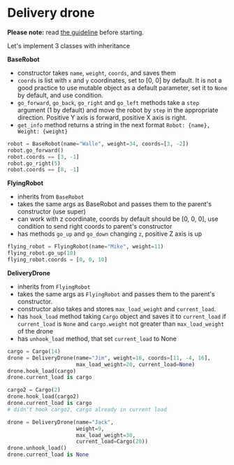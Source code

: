 # Delivery drone

**Please note:** read [the guideline](https://github.com/mate-academy/py-task-guideline/blob/main/README.md)
before starting.

Let's implement 3 classes with inheritance

**BaseRobot**

- constructor takes `name`, `weight`, `coords`, 
and saves them
- `coords` is list with `x` and `y` coordinates, set to [0, 0] by default.
It is not a good practice to use mutable object as a default parameter,
set it to `None` by default, and use condition.
- `go_forward`, `go_back`, `go_right` and `go_left` methods 
take a `step` argument (1 by default) and move the robot by
`step` in the appropriate direction.
Positive Y axis is forward, positive X axis is right.
- `get_info` method returns a string in the next format `Robot: {name}, Weight: {weight}`
```python
robot = BaseRobot(name="Walle", weight=34, coords=[3, -2])
robot.go_forward()
robot.coords == [3, -1]
robot.go_right(5)
robot.coords == [8, -1]
```

**FlyingRobot**

- inherits from `BaseRobot`
- takes the same args as BaseRobot and passes them to the 
parent's constructor (use super)
- can work with z coordinate, coords by default should be [0, 0, 0], 
use condition to send right coords to parent's constructor
- has methods `go_up` and `go_down` changing `z`, positive Z axis is up
```python
flying_robot = FlyingRobot(name="Mike", weight=11)
flying_robot.go_up(10)
flying_robot.coords = [0, 0, 10]
```

**DeliveryDrone**

- inherits from `FlyingRobot`
- takes the same args as `FlyingRobot` and passes them 
to the parent's constructor. 
- constructor also takes and stores `max_load_weight` and `current_load`.
- has `hook_load` method taking `Cargo` object and saves it to
`current_load` if `current_load` is `None` and `cargo.weight` not greater than
`max_load_weight` of the drone
- has `unhook_load` method, that set `current_load` to None
```python
cargo = Cargo(14)
drone = DeliveryDrone(name="Jim", weight=18, coords=[11, -4, 16], 
                      max_load_weight=20, current_load=None)
drone.hook_load(cargo)
drone.current_load is cargo

cargo2 = Cargo(2)
drone.hook_load(cargo2)
drone.current_load is cargo  
# didn't hook cargo2, cargo already in current load
```
```python
drone = DeliveryDrone(name="Jack", 
                      weight=9, 
                      max_load_weight=30, 
                      current_load=Cargo(20))
drone.unhook_load()
drone.current_load is None
```
